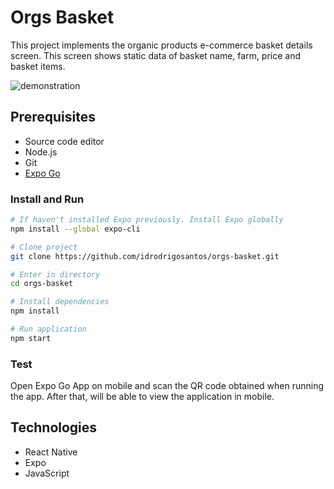 # Orgs Basket

This project implements the organic products e-commerce basket details screen. This screen shows static data of basket name, farm, price and basket items.

![demonstration](https://user-images.githubusercontent.com/23555768/174496450-c878124d-b847-485a-8c66-f50f634a3f2e.gif)

## Prerequisites

* Source code editor
* Node.js
* Git
* [Expo Go](https://expo.dev/client)

### Install and Run

```bash
# If haven't installed Expo previously. Install Expo globally
npm install --global expo-cli

# Clone project
git clone https://github.com/idrodrigosantos/orgs-basket.git

# Enter in directory
cd orgs-basket

# Install dependencies
npm install

# Run application
npm start
```

### Test

Open Expo Go App on mobile and scan the QR code obtained when running the app. After that, will be able to view the application in mobile.

## Technologies

* React Native
* Expo
* JavaScript
